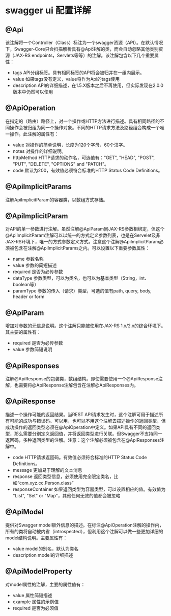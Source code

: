 # swagger ui 配置详解

## @Api

该注解将一个Controller（Class）标注为一个swagger资源（API）。在默认情况下，Swagger-Core只会扫描解析具有@Api注解的类，而会自动忽略其他类别资源（JAX-RS endpoints，Servlets等等）的注解。该注解包含以下几个重要属性：

- tags API分组标签。具有相同标签的API将会被归并在一组内展示。
- value 如果tags没有定义，value将作为Api的tags使用
- description API的详细描述，在1.5.X版本之后不再使用，但实际发现在2.0.0版本中仍然可以使用

## @ApiOperation

在指定的（路由）路径上，对一个操作或HTTP方法进行描述。具有相同路径的不同操作会被归组为同一个操作对象。不同的HTTP请求方法及路径组合构成一个唯一操作。此注解的属性有：

- value 对操作的简单说明，长度为120个字母，60个汉字。
- notes 对操作的详细说明。
- httpMethod HTTP请求的动作名，可选值有："GET", "HEAD", "POST", "PUT", "DELETE", "OPTIONS" and "PATCH"。
- code 默认为200，有效值必须符合标准的HTTP Status Code Definitions。

## @ApiImplicitParams

注解ApiImplicitParam的容器类，以数组方式存储。

## @ApiImplicitParam

对API的单一参数进行注解。虽然注解@ApiParam同JAX-RS参数相绑定，但这个@ApiImplicitParam注解可以以统一的方式定义参数列表，也是在Servelet及非JAX-RS环境下，唯一的方式参数定义方式。注意这个注解@ApiImplicitParam必须被包含在注解@ApiImplicitParams之内。可以设置以下重要参数属性：

- name 参数名称
- value 参数的简短描述
- required 是否为必传参数
- dataType 参数类型，可以为类名，也可以为基本类型（String，int、boolean等）
- paramType 参数的传入（请求）类型，可选的值有path, query, body, header or form

## @ApiParam

增加对参数的元信息说明。这个注解只能被使用在JAX-RS 1.x/2.x的综合环境下。其主要的属性有：

- required 是否为必传参数
- value 参数简短说明

## @ApiResponses

注解@ApiResponse的包装类，数组结构。即使需要使用一个@ApiResponse注解，也需要将@ApiResponse注解包含在注解@ApiResponses内。

## @ApiResponse

描述一个操作可能的返回结果。当REST API请求发生时，这个注解可用于描述所有可能的成功与错误码。可以用，也可以不用这个注解去描述操作的返回类型，但成功操作的返回类型必须在@ApiOperation中定义。如果API具有不同的返回类型，那么需要分别定义返回值，并将返回类型进行关联。但Swagger不支持同一返回码，多种返回类型的注解。注意：这个注解必须被包含在@ApiResponses注解中。

- code HTTP请求返回码。有效值必须符合标准的HTTP Status Code Definitions。
- message 更加易于理解的文本消息
- response 返回类型信息，必须使用完全限定类名，比如“com.xyz.cc.Person.class”
- responseContainer 如果返回类型为容器类型，可以设置相应的值。有效值为 "List", "Set" or "Map"，其他任何无效的值都会被忽略

## @ApiModel

提供对Swagger model额外信息的描述。在标注@ApiOperation注解的操作内，所有的类将自动被内省（introspected），但利用这个注解可以做一些更加详细的model结构说明。主要属性有：

- value model的别名，默认为类名
- description model的详细描述

## @ApiModelProperty

对model属性的注解，主要的属性值有：

- value 属性简短描述
- example 属性的示例值
- required 是否为必须值

